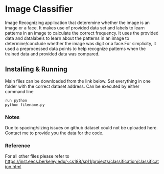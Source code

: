 # Image Classifier

Image Recognizing application that deteremine whether the image is an image or a face. It makes use of provided data set and labels to learn patterns in an image to calculate the correct frequency.
It uses the provided data and datalabels to learn about the patterns in an image to determine/conclude whether the image was digit or a face.For simplicity, it used a preprocessed data points to help recognize patterns when the trained data and provided data was compared.

## Installing & Running
Main files can be downloaded from the link below. Set everything in one folder with the correct dataset address. 
Can be executed by either command line 
```
run python
python filename.py
```

### Notes
Due to spacing/sizing issues on github dataset could not be uploaded here. Contact me to provide you the data for the code.

### Reference
For all other files please refer to
https://inst.eecs.berkeley.edu/~cs188/sp11/projects/classification/classification.html



